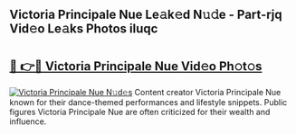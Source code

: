 ## Victoria Principale Nue Le𝚊k𝚎d N𝚞𝚍e - Part-rjq Vid𝚎o Le𝚊ks Photos iluqc

# <h2><a href="http://fb513mx.evod.top/?m=Victoria+Principale+Nue">🔗 👉🔴 Victoria Principale Nue Vid𝚎o Ph𝚘t𝚘s</a></h2>

[![Victoria Principale Nue N𝚞d𝚎s](https://i.imgur.com/8V9OHl7.gif)](http://fb513mx.evod.top/?m=Victoria+Principale+Nue)
Content creator Victoria Principale Nue known for their dance-themed performances and lifestyle snippets. Public figures Victoria Principale Nue are often criticized for their wealth and influence. 
